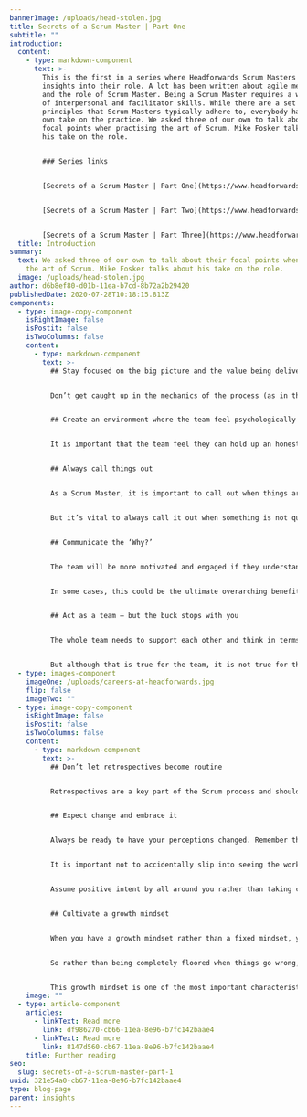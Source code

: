 ```yaml
---
bannerImage: /uploads/head-stolen.jpg
title: Secrets of a Scrum Master | Part One
subtitle: ""
introduction:
  content:
    - type: markdown-component
      text: >-
        This is the first in a series where Headforwards Scrum Masters reveal
        insights into their role. A lot has been written about agile methodology
        and the role of Scrum Master. Being a Scrum Master requires a wide range
        of interpersonal and facilitator skills. While there are a set of
        principles that Scrum Masters typically adhere to, everybody has their
        own take on the practice. We asked three of our own to talk about their
        focal points when practising the art of Scrum. Mike Fosker talks about
        his take on the role.


        ### Series links


        [Secrets of a Scrum Master | Part One](https://www.headforwards.com/insights/secrets-of-a-scrum-master-part-1/)


        [Secrets of a Scrum Master | Part Two](https://www.headforwards.com/insights/secrets-of-a-scrum-master-part-2/)


        [Secrets of a Scrum Master | Part Three](https://www.headforwards.com/insights/secrets-of-a-scrum-master-part-3/)
  title: Introduction
summary:
  text: We asked three of our own to talk about their focal points when practising
    the art of Scrum. Mike Fosker talks about his take on the role.
  image: /uploads/head-stolen.jpg
author: d6b8ef80-d01b-11ea-b7cd-8b72a2b29420
publishedDate: 2020-07-28T10:18:15.813Z
components:
  - type: image-copy-component
    isRightImage: false
    isPostit: false
    isTwoColumns: false
    content:
      - type: markdown-component
        text: >-
          ## Stay focused on the big picture and the value being delivered


          Don’t get caught up in the mechanics of the process (as in the Scrum Guide) and making sure that everything is done by the book. There is of course nothing wrong with the mechanics but it is too easy to get buried in them. The most important thing is to keep focused on the one overriding question – is this going to generate the value that the product owner originally had in mind? What the product owner wants is a solution to a problem. It is vital to keep thinking about that single question – will this solve the problem? Is it going to work?  Aim to get the feedback you need that confirms this will indeed deliver the value anticipated. The end value is all that really matters. Keep focused on the big picture. 


          ## Create an environment where the team feel psychologically safe


          It is important that the team feel they can hold up an honest mirror to themselves, warts and all. If a mistake has been made, it should be acknowledged and learnt from. But this should be done in a way that no individual is blamed or made to feel it was their fault. It is important that the team constantly looks at itself and can discuss where things may have gone wrong or could have gone better – but in a way that does not make anyone feel anxious or offended. It is human nature to bristle in a situation like this – so it is important to work on creating an environment where people can feel safe from blame and can explore any team weaknesses without anyone taking it personally. Foster an atmosphere of trust. This is what allows the team to grow and improve. Creating an environment of this kind is surprisingly hard to do and is one of the big challenges of the job. 


          ## Always call things out


          As a Scrum Master, it is important to call out when things are not going as well as they should. I am quite conflict-averse by nature and it can sometimes feel easier to overlook things or go with the flow. 


          But it’s vital to always call it out when something is not quite right or when you find the team is drifting off course. It’s important to point out for instance: ‘Look, we said we were not going to do this – and here we are doing it again!’. There should be a constant sense of critical self-appraisal. 


          ## Communicate the ‘Why?’


          The team will be more motivated and engaged if they understand why they are being asked to carry out any part of their work.  


          In some cases, this could be the ultimate overarching benefit that a particular project could bring to a community or an organisation.  In other cases, the ‘Why?’ may be more specific. But there is absolutely always a ‘Why?’ and the Scrum Master should always make sure the team understands it. 


          ## Act as a team – but the buck stops with you


          The whole team needs to support each other and think in terms of what the team achieves, rather than what any individual achieves. The team is responsible for its successes and its failures. If anyone makes a mistake, that should be seen as a team mistake rather than the fault of any one person.  


          But although that is true for the team, it is not true for the Scrum Master. When things are going well, it is down to the success of the team. When things are going badly, it is down to the Scrum Master. A Scrum Master needs to be able to be both part of the team and outside of it.
  - type: images-component
    imageOne: /uploads/careers-at-headforwards.jpg
    flip: false
    imageTwo: ""
  - type: image-copy-component
    isRightImage: false
    isPostit: false
    isTwoColumns: false
    content:
      - type: markdown-component
        text: >-
          ## Don’t let retrospectives become routine


          Retrospectives are a key part of the Scrum process and should be carried out regularly, with a broad focus on what has been achieved over the period, what went well, what did not go well and so on. But because they are regular, they can become something that is done by rote. With imagination and sensitivity, retrospectives can become powerful learning experiences and opportunities to create stronger team bonds. So, rather than focus only on rational questions such as ‘how did we do?’, reach deeper to an emotional level. Ask questions like ‘What gave you hope? What made you happy? What gave you a feeling of gratitude?’ 


          ## Expect change and embrace it


          Always be ready to have your perceptions changed. Remember the maxim, ‘Have strong opinions, weakly held.’ Let things go. 


          It is important not to accidentally slip into seeing the work as a series of milestones and ticking things off. Instead you must stay constantly open to the possibility of change. Do not ever have a fixed outlook. Change will happen and priorities will alter. If, say, you have been working on a project and putting your heart and soul into it, then the client’s priorities change – it can feel like a kick in the teeth and be really demotivating. But if you learn to embrace change, you will never take it personally and will take it in your stride. 


          Assume positive intent by all around you rather than taking change personally. Expect change to happen, rather than ever letting yourself be surprised by it. 


          ## Cultivate a growth mindset


          When you have a growth mindset rather than a fixed mindset, you recognise that your abilities and those of your team are constantly growing, improving and expanding. You will also be aware that any problems or challenges you face represent important opportunities for you to learn and to develop new skills and abilities. This is a vital trait for a Scrum Master. 


          So rather than being completely floored when things go wrong, you will find these obstacles a source of inspiration and an opportunity for you to show what you are made of. Instead of dwelling on the problem or beating yourself up, the overwhelming emotional response will be: ‘Great! Time  for us to create some clever new solutions.’  


          This growth mindset is one of the most important characteristics that you can help to nurture in your team. Seeing your team develop this attitude, to the point where they become really ambitious about taking on highly complex and tough projects, is one of the most rewarding aspects of the Scrum Master’s role.
    image: ""
  - type: article-component
    articles:
      - linkText: Read more
        link: df986270-cb66-11ea-8e96-b7fc142baae4
      - linkText: Read more
        link: 8147d560-cb67-11ea-8e96-b7fc142baae4
    title: Further reading
seo:
  slug: secrets-of-a-scrum-master-part-1
uuid: 321e54a0-cb67-11ea-8e96-b7fc142baae4
type: blog-page
parent: insights
---
```


